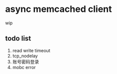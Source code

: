 # async memcached client

wip

## todo list

1. read write timeout
1. tcp_nodelay
1. 账号密码登录
1. mobc error
